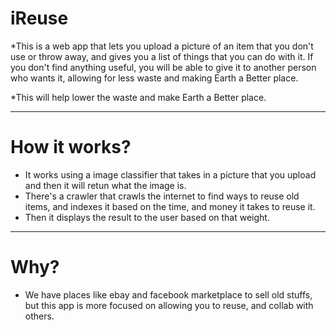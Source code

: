 # iReuse

*This is a web app that lets you upload a picture of an item that you don't use or throw away, and gives you a list of things that you can do with it. If you don't find anything useful, you will be able to give it to another person who wants it, allowing for less waste and making Earth a Better place.

*This will help lower the waste and make Earth a Better place.

---

# How it works?

* It works using a image classifier that takes in a picture that you upload and then it will retun what the image is.
* There's a crawler that crawls the internet to find ways to reuse old items, and indexes it based on the time, and money it takes to reuse it.
* Then it displays the result to the user based on that weight.

---

# Why?

* We have places like ebay and facebook marketplace to sell old stuffs, but this app
is more focused on allowing you to reuse, and collab with others.
